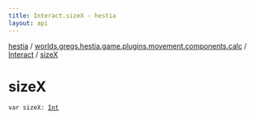 ```yaml
---
title: Interact.sizeX - hestia
layout: api
---
```


<div class='api-docs-breadcrumbs'><a href="../../index.html">hestia</a> / <a href="../index.html">worlds.gregs.hestia.game.plugins.movement.components.calc</a> / <a href="index.html">Interact</a> / <a href="./size-x.html">sizeX</a></div>

# sizeX

<div class="signature"><code><span class="keyword">var </span><span class="identifier">sizeX</span><span class="symbol">: </span><a href="https://kotlinlang.org/api/latest/jvm/stdlib/kotlin/-int/index.html"><span class="identifier">Int</span></a></code></div>
